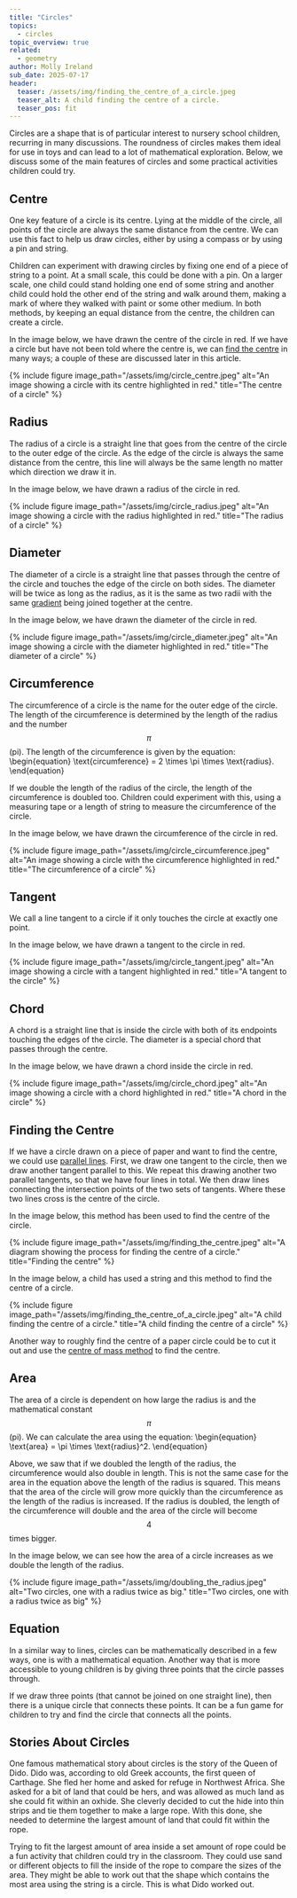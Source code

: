 ```yaml
---
title: "Circles"
topics: 
  - circles
topic_overview: true
related: 
  - geometry
author: Molly Ireland
sub_date: 2025-07-17
header:
  teaser: /assets/img/finding_the_centre_of_a_circle.jpeg
  teaser_alt: A child finding the centre of a circle.
  teaser_pos: fit
---
```

Circles are a shape that is of particular interest to nursery school children, recurring in many discussions. The roundness of circles makes them ideal for use in toys and can lead to a lot of mathematical exploration. Below, we discuss some of the main features of circles and some practical activities children could try. 

## Centre
One key feature of a circle is its centre. Lying at the middle of the circle, all points of the circle are always the same distance from the centre. We can use this fact to help us draw circles, either by using a compass or by using a pin and string. 

Children can experiment with drawing circles by fixing one end of a piece of string to a point. At a small scale, this could be done with a pin. On a larger scale, one child could stand holding one end of some string and another child could hold the other end of the string and walk around them, making a mark of where they walked with paint or some other medium. In both methods, by keeping an equal distance from the centre, the children can create a circle. 

In the image below, we have drawn the centre of the circle in red. If we have a circle but have not been told where the centre is, we can [find the centre]({{site.baseurl}}/articles/circles_/#finding-the-centre) in many ways; a couple of these are discussed later in this article.

{% include figure image_path="/assets/img/circle_centre.jpeg" alt="An image showing a circle with its centre highlighted in red." title="The centre of a circle" %}

## Radius
The radius of a circle is a straight line that goes from the centre of the circle to the outer edge of the circle. As the edge of the circle is always the same distance from the centre, this line will always be the same length no matter which direction we draw it in. 

In the image below, we have drawn a radius of the circle in red. 

{% include figure image_path="/assets/img/circle_radius.jpeg" alt="An image showing a circle with the radius highlighted in red." title="The radius of a circle" %}

## Diameter
The diameter of a circle is a straight line that passes through the centre of the circle and touches the edge of the circle on both sides. The diameter will be twice as long as the radius, as it is the same as two radii with the same [gradient]({{site.baseurl}}/articles/properties_of_lines/#the-gradient
) being joined together at the centre.

In the image below, we have drawn the diameter of the circle in red. 

{% include figure image_path="/assets/img/circle_diameter.jpeg" alt="An image showing a circle with the diameter highlighted in red." title="The diameter of a circle" %}

## Circumference
The circumference of a circle is the name for the outer edge of the circle. The length of the circumference is determined by the length of the radius and the number $$\pi$$ (pi). The length of the circumference is given by the equation:
\begin{equation}
\text{circumference} = 2 \times \pi \times \text{radius}.
\end{equation}

If we double the length of the radius of the circle, the length of the circumference is doubled too. Children could experiment with this, using a measuring tape or a length of string to measure the circumference of the circle. 

In the image below, we have drawn the circumference of the circle in red. 

{% include figure image_path="/assets/img/circle_circumference.jpeg" alt="An image showing a circle with the circumference highlighted in red." title="The circumference of a circle" %}

[Link to the article about pi here]:#
## Tangent
We call a line tangent to a circle if it only touches the circle at exactly one point. 

In the image below, we have drawn a tangent to the circle in red. 

{% include figure image_path="/assets/img/circle_tangent.jpeg" alt="An image showing a circle with a tangent highlighted in red." title="A tangent to the circle" %}
## Chord
A chord is a straight line that is inside the circle with both of its endpoints touching the edges of the circle. The diameter is a special chord that passes through the centre.

In the image below, we have drawn a chord inside the circle in red. 

{% include figure image_path="/assets/img/circle_chord.jpeg" alt="An image showing a circle with a chord highlighted in red." title="A chord in the circle" %}

## Finding the Centre

If we have a circle drawn on a piece of paper and want to find the centre, we could use [parallel lines]({{site.baseurl}}/articles/parallel_lines/). First, we draw one tangent to the circle, then we draw another tangent parallel to this. We repeat this drawing another two parallel tangents, so that we have four lines in total. We then draw lines connecting the intersection points of the two sets of tangents. Where these two lines cross is the centre of the circle.

In the image below, this method has been used to find the centre of the circle. 

{% include figure image_path="/assets/img/finding_the_centre.jpeg" alt="A diagram showing the process for finding the centre of a circle." title="Finding the centre" %}

In the image below, a child has used a string and this method to find the centre of a circle.

{% include figure image_path="/assets/img/finding_the_centre_of_a_circle.jpeg" alt="A child finding the centre of a circle." title="A child finding the centre of a circle" %}

Another way to roughly find the centre of a paper circle could be to cut it out and use the [centre of mass method]({{site.baseurl}}/articles/centre_of_mass/) to find the centre.
## Area
The area of a circle is dependent on how large the radius is and the mathematical constant $$\pi$$ (pi). We can calculate the area using the equation:
\begin{equation}
\text{area} = \pi \times \text{radius}^2.
\end{equation}

Above, we saw that if we doubled the length of the radius, the circumference would also double in length. This is not the same case for the area in the equation above the length of the radius is squared. This means that the area of the circle will grow more quickly than the circumference as the length of the radius is increased. If the radius is doubled, the length of the circumference will double and the area of the circle will become $$4$$ times bigger. 

In the image below, we can see how the area of a circle increases as we double the length of the radius. 

{% include figure image_path="/assets/img/doubling_the_radius.jpeg" alt="Two circles, one with a radius twice as big." title="Two circles, one with a radius twice as big" %}

[Separate article on spheres]:#

## Equation 
In a similar way to lines, circles can be mathematically described in a few ways, one is with a mathematical equation. Another way that is more accessible to young children is by giving three points that the circle passes through. 

If we draw three points (that cannot be joined on one straight line), then there is a unique circle that connects these points. It can be a fun game for children to try and find the circle that connects all the points. 

## Stories About Circles
One famous mathematical story about circles is the story of the Queen of Dido. Dido was, according to old Greek accounts, the first queen of Carthage. She fled her home and asked for refuge in Northwest Africa. She asked for a bit of land that could be hers, and was allowed as much land as she could fit within an oxhide. She cleverly decided to cut the hide into thin strips and tie them together to make a large rope. With this done, she needed to determine the largest amount of land that could fit within the rope. 

Trying to fit the largest amount of area inside a set amount of rope could be a fun activity that children could try in the classroom. They could use sand or different objects to fill the inside of the rope to compare the sizes of the area. They might be able to work out that the shape which contains the most area using the string is a circle. This is what Dido worked out. 
